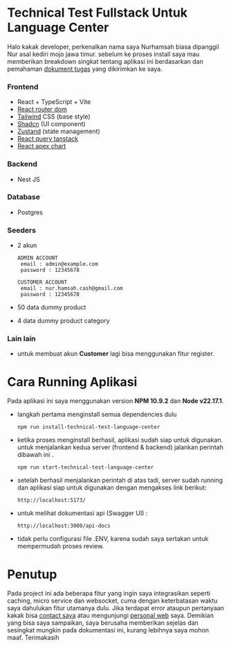# Technical Test Fullstack Untuk Language Center
Halo kakak developer, perkenalkan nama saya Nurhamsah biasa dipanggil Nur asal kediri mojo jawa timur.
sebelum ke proses install saya mau memberikan breakdown singkat tentang aplikasi ini berdasarkan dan pemahaman [dokument tugas](https://docs.google.com/document/d/1HtRL4n-n5uyxnsP1Em_BXxbYVRGFefyko5TI1sr2RW0/edit?usp=sharing) yang dikirimkan ke saya.

### Frontend
- React + TypeScript + Vite
- [React router dom](https://reactrouter.com/home)
- [Tailwind](https://tailwindcss.com/) CSS (base style)
- [Shadcn](https://ui.shadcn.com/) (UI component)
- [Zustand](https://zustand.docs.pmnd.rs/getting-started/introduction) (state management)
- [React query tanstack](https://tanstack.com/query/latest/docs/framework/react/overview)
- [React apex chart](https://apexcharts.com/react-chart-demos/)

### Backend
- Nest JS

### Database
- Postgres
  
### Seeders
- 2 akun
      
      ADMIN ACCOUNT
       email : admin@example.com
       password : 12345678
  
      CUSTOMER ACCOUNT
       email : nur.hamsah.cash@gmail.com
       password : 12345678
  
- 50 data dummy product
- 4 data dummy product category

### Lain lain
- untuk membuat akun **Customer** lagi bisa menggunakan fitur register.

# Cara Running Aplikasi
Pada aplikasi ini saya menggunakan version **NPM 10.9.2** dan **Node v22.17.1**.

- langkah pertama menginstall semua dependencies dulu
  
      npm run install-technical-test-language-center

- ketika proses menginstall berhasil, aplikasi sudah siap untuk digunakan. untuk menjalankan kedua server (frontend & backend) jalankan perintah dibawah ini .
  
      npm run start-technical-test-language-center

- setelah berhasil menjalankan perintah di atas tadi, server sudah running dan aplikasi siap untuk digunakan dengan mengakses link berikut:

      http://localhost:5173/
  
- untuk melihat dokumentasi api (Swagger UI) :

      http://localhost:3000/api-docs
    
- tidak perlu configurasi file .ENV, karena sudah saya sertakan untuk mempermudah proses review.
  
# Penutup
Pada project ini ada beberapa fitur yang ingin saya integrasikan seperti caching, micro service dan websocket, cuma dengan keterbatasan waktu saya dahulukan fitur utamanya dulu. Jika terdapat error ataupun pertanyaan kakak bisa [contact saya](https://api.whatsapp.com/send/?phone=081213221343&text&type=phone_number&app_absent=0) atau mengunjungi [personal web](https://nurhamsah.vercel.app/) saya. Demikian yang bisa saya sampaikan, saya berusaha memberikan sejelas dan sesingkat mungkin pada dokumentasi ini, kurang lebihnya saya mohon maaf. Terimakasih
